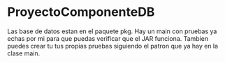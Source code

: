 # ProyectoComponenteDB

Las base de datos estan en el paquete pkg.
Hay un main con pruebas ya echas por mi para que puedas verificar que el JAR funciona.
Tambien puedes crear tu tus propias pruebas siguiendo el patron que ya hay en la clase main.
